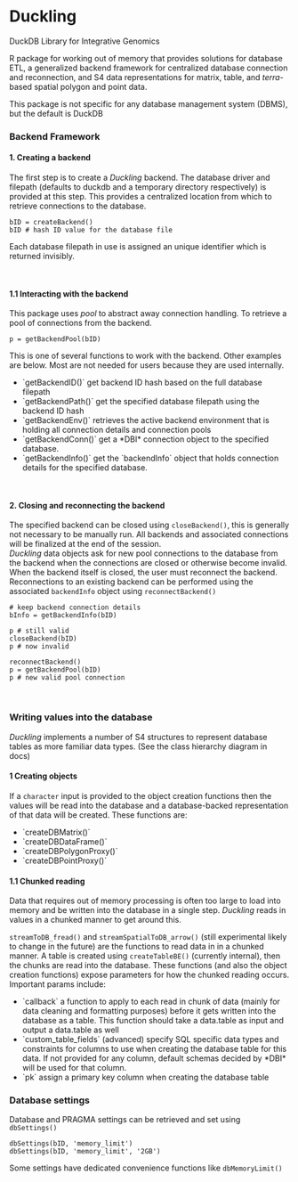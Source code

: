 
# Duckling
DuckDB Library for Integrative Genomics


R package for working out of memory that provides solutions for database ETL, a generalized backend framework for centralized database connection and reconnection, and S4 data representations for matrix, table, and *terra*-based spatial polygon and point data.

This package is not specific for any database management system (DBMS), but the default is DuckDB

### Backend Framework

#### 1. Creating a backend
The first step is to create a *Duckling* backend. The database driver and filepath (defaults to duckdb and a temporary directory respectively) is provided at this step. This provides a centralized location from which to retrieve connections to the database.

```         
bID = createBackend()
bID # hash ID value for the database file
```

Each database filepath in use is assigned an unique identifier which is returned invisibly.

$~$

#### 1.1 Interacting with the backend
This package uses *pool* to abstract away connection handling. To retrieve a pool of connections from the backend.

```         
p = getBackendPool(bID)
```

This is one of several functions to work with the backend. Other examples are below. Most are not needed for users because they are used internally.

<ul>

<li>`getBackendID()` get backend ID hash based on the full database filepath</li>

<li>`getBackendPath()` get the specified database filepath using the backend ID hash</li>

<li>`getBackendEnv()` retrieves the active backend environment that is holding all connection details and connection pools</li>

<li>`getBackendConn()` get a *DBI* connection object to the specified database.</li>

<li>`getBackendInfo()` get the `backendInfo` object that holds connection details for the specified database.</li>

</ul>

$~$

#### 2. Closing and reconnecting the backend
The specified backend can be closed using `closeBackend()`, this is generally not necessary to be manually run. All backends and associated connections will be finalized at the end of the session.    
*Duckling* data objects ask for new pool connections to the database from the backend when the connections are closed or otherwise become invalid. When the backend itself is closed, the user must reconnect the backend.    
Reconnections to an existing backend can be performed using the associated `backendInfo` object using `reconnectBackend()`

```
# keep backend connection details
bInfo = getBackendInfo(bID)

p # still valid
closeBackend(bID)
p # now invalid 

reconnectBackend()
p = getBackendPool(bID)
p # new valid pool connection
```

$~$

### Writing values into the database
*Duckling* implements a number of S4 structures to represent database tables as more familiar data types. (See the class hierarchy diagram in docs)

#### 1 Creating objects
If a `character` input is provided to the object creation functions then the values will be read into the database and a database-backed representation of that data will be created. These functions are:
<ul>
  <li>`createDBMatrix()`</li>
  <li>`createDBDataFrame()`</li>
  <li>`createDBPolygonProxy()`</li>
  <li>`createDBPointProxy()`</li>
</ul>

#### 1.1 Chunked reading
Data that requires out of memory processing is often too large to load into memory and be written into the database in a single step. *Duckling* reads in values in a chunked manner to get around this.

`streamToDB_fread()` and `streamSpatialToDB_arrow()` (still experimental likely to change in the future) are the functions to read data in in a chunked manner. A table is created using `createTableBE()` (currently internal), then the chunks are read into the database. These functions (and also the object creation functions) expose parameters for how the chunked reading occurs. Important params include:
<ul>
  <li>`callback` a function to apply to each read in chunk of data (mainly for data cleaning and formatting purposes) before it gets written into the database as a table. This function should take a data.table as input and output a data.table as well</li>
  <li>`custom_table_fields` (advanced) specify SQL specific data types and constraints for columns to use when creating the database table for this data. If not provided for any column, default schemas decided by *DBI* will be used for that column.</li>
  <li>`pk` assign a primary key column when creating the database table</li>
</ul>




### Database settings
Database and PRAGMA settings can be retrieved and set using `dbSettings()`
```
dbSettings(bID, 'memory_limit')
dbSettings(bID, 'memory_limit', '2GB')
```
Some settings have dedicated convenience functions like `dbMemoryLimit()`


